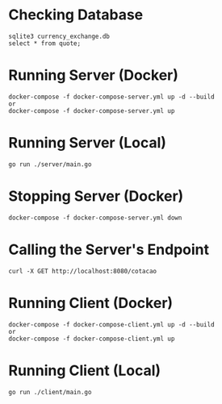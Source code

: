 # Checking Database

```
sqlite3 currency_exchange.db
select * from quote;
```

# Running Server (Docker)

```
docker-compose -f docker-compose-server.yml up -d --build
or
docker-compose -f docker-compose-server.yml up
```

# Running Server (Local)

```
go run ./server/main.go
```

# Stopping Server (Docker)

```
docker-compose -f docker-compose-server.yml down
```

# Calling the Server's Endpoint

```
curl -X GET http://localhost:8080/cotacao
```

# Running Client (Docker)

```
docker-compose -f docker-compose-client.yml up -d --build
or
docker-compose -f docker-compose-client.yml up
```

# Running Client (Local)

```
go run ./client/main.go
```